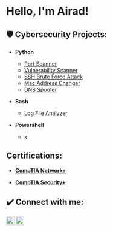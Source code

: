 <h1>Hello, I'm Airad! 

<h2>🛡️ Cybersecurity Projects:</h2>

- <b>Python</b>
  - [Port Scanner](https://github.com/AiradWasti/Portscanner/tree/main)
  - [Vulnerability Scanner](https://github.com/AiradWasti/Vulnerability-Scanner)
  - [SSH Brute Force Attack](https://github.com/AiradWasti/SSH-Brute-Force)
  - [Mac Address Changer](https://github.com/AiradWasti/Mac-Changer)
  - [DNS Spoofer](https://github.com/AiradWasti/DNS-Spoofer)

- <b>Bash</b>
  - [Log File Analyzer](https://github.com/AiradWasti/File_Analyzer/tree/main)

- <b>Powershell</b>
  - x


<h2> Certifications:</h2>

- [<b>CompTIA Network+</b>](https://drive.google.com/file/d/1pmt4x-VOC4iB0P8nDiXU2bVjSmGwC1XE/view?usp=sharing) 

- [<b>CompTIA Security+</b>](https://drive.google.com/file/d/1z-cyuQT5gIC1MlTo0homTsMvvOD9eWth/view?usp=sharing)

<h2> ✔️ Connect with me:</h2>


[<img align="left" alt="AiradWasti | LinkedIn" width="22px" src="https://upload.wikimedia.org/wikipedia/commons/8/81/LinkedIn_icon.svg" />][linkedin]
[<img align="left" alt="AiradWasti | Instagram" width="22px" src="https://upload.wikimedia.org/wikipedia/commons/e/e7/Instagram_logo_2016.svg" />][instagram]


[instagram]: https://www.instagram.com/airad.w?igsh=Z2szenA2cXdjOTJ4&utm_source=qr
[linkedin]: https://www.linkedin.com/in/airad-wasti-a1266b239/

